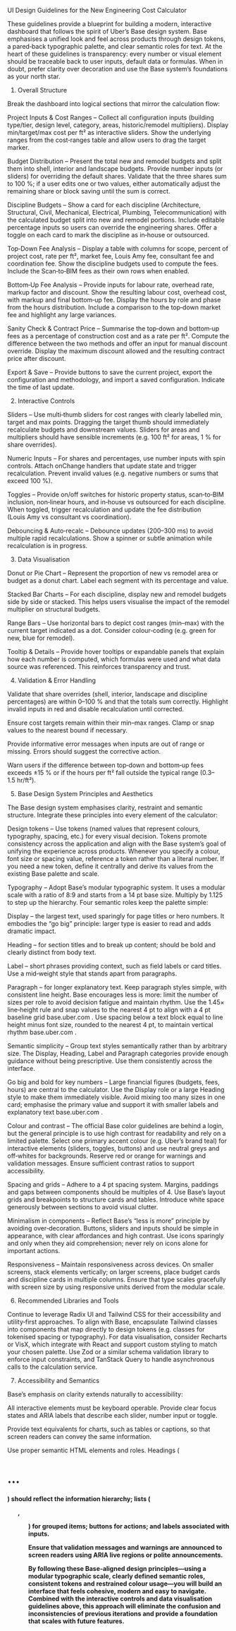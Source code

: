 UI Design Guidelines for the New Engineering Cost Calculator

These guidelines provide a blueprint for building a modern, interactive dashboard that follows the spirit of Uber’s Base design system. Base emphasises a unified look and feel across products through design tokens, a pared‑back typographic palette, and clear semantic roles for text. At the heart of these guidelines is transparency: every number or visual element should be traceable back to user inputs, default data or formulas. When in doubt, prefer clarity over decoration and use the Base system’s foundations as your north star.

1. Overall Structure

Break the dashboard into logical sections that mirror the calculation flow:

Project Inputs & Cost Ranges – Collect all configuration inputs (building type/tier, design level, category, areas, historic/remodel multipliers). Display min/target/max cost per ft² as interactive sliders. Show the underlying ranges from the cost‑ranges table and allow users to drag the target marker.

Budget Distribution – Present the total new and remodel budgets and split them into shell, interior and landscape budgets. Provide number inputs (or sliders) for overriding the default shares. Validate that the three shares sum to 100 %; if a user edits one or two values, either automatically adjust the remaining share or block saving until the sum is correct.

Discipline Budgets – Show a card for each discipline (Architecture, Structural, Civil, Mechanical, Electrical, Plumbing, Telecommunication) with the calculated budget split into new and remodel portions. Include editable percentage inputs so users can override the engineering shares. Offer a toggle on each card to mark the discipline as in‑house or outsourced.

Top‑Down Fee Analysis – Display a table with columns for scope, percent of project cost, rate per ft², market fee, Louis Amy fee, consultant fee and coordination fee. Show the discipline budgets used to compute the fees. Include the Scan‑to‑BIM fees as their own rows when enabled.

Bottom‑Up Fee Analysis – Provide inputs for labour rate, overhead rate, markup factor and discount. Show the resulting labour cost, overhead cost, with markup and final bottom‑up fee. Display the hours by role and phase from the hours distribution. Include a comparison to the top‑down market fee and highlight any large variances.

Sanity Check & Contract Price – Summarise the top‑down and bottom‑up fees as a percentage of construction cost and as a rate per ft². Compute the difference between the two methods and offer an input for manual discount override. Display the maximum discount allowed and the resulting contract price after discount.

Export & Save – Provide buttons to save the current project, export the configuration and methodology, and import a saved configuration. Indicate the time of last update.

2. Interactive Controls

Sliders – Use multi‑thumb sliders for cost ranges with clearly labelled min, target and max points. Dragging the target thumb should immediately recalculate budgets and downstream values. Sliders for areas and multipliers should have sensible increments (e.g. 100 ft² for areas, 1 % for share overrides).

Numeric Inputs – For shares and percentages, use number inputs with spin controls. Attach onChange handlers that update state and trigger recalculation. Prevent invalid values (e.g. negative numbers or sums that exceed 100 %).

Toggles – Provide on/off switches for historic property status, scan‑to‑BIM inclusion, non‑linear hours, and in‑house vs outsourced for each discipline. When toggled, trigger recalculation and update the fee distribution (Louis Amy vs consultant vs coordination).

Debouncing & Auto‑recalc – Debounce updates (200–300 ms) to avoid multiple rapid recalculations. Show a spinner or subtle animation while recalculation is in progress.

3. Data Visualisation

Donut or Pie Chart – Represent the proportion of new vs remodel area or budget as a donut chart. Label each segment with its percentage and value.

Stacked Bar Charts – For each discipline, display new and remodel budgets side by side or stacked. This helps users visualise the impact of the remodel multiplier on structural budgets.

Range Bars – Use horizontal bars to depict cost ranges (min–max) with the current target indicated as a dot. Consider colour‑coding (e.g. green for new, blue for remodel).

Tooltip & Details – Provide hover tooltips or expandable panels that explain how each number is computed, which formulas were used and what data source was referenced. This reinforces transparency and trust.

4. Validation & Error Handling

Validate that share overrides (shell, interior, landscape and discipline percentages) are within 0–100 % and that the totals sum correctly. Highlight invalid inputs in red and disable recalculation until corrected.

Ensure cost targets remain within their min–max ranges. Clamp or snap values to the nearest bound if necessary.

Provide informative error messages when inputs are out of range or missing. Errors should suggest the corrective action.

Warn users if the difference between top‑down and bottom‑up fees exceeds ±15 % or if the hours per ft² fall outside the typical range (0.3–1.5 hr/ft²).

5. Base Design System Principles and Aesthetics

The Base design system emphasises clarity, restraint and semantic structure. Integrate these principles into every element of the calculator:

Design tokens – Use tokens (named values that represent colours, typography, spacing, etc.) for every visual decision. Tokens promote consistency across the application and align with the Base system’s goal of unifying the experience across products. Whenever you specify a colour, font size or spacing value, reference a token rather than a literal number. If you need a new token, define it centrally and derive its values from the existing Base palette and scale.

Typography – Adopt Base’s modular typographic system. It uses a modular scale with a ratio of 8:9 and starts from a 14 pt base size. Multiply by 1.125 to step up the hierarchy. Four semantic roles keep the palette simple:

Display – the largest text, used sparingly for page titles or hero numbers. It embodies the “go big” principle: larger type is easier to read and adds dramatic impact.

Heading – for section titles and to break up content; should be bold and clearly distinct from body text.

Label – short phrases providing context, such as field labels or card titles. Use a mid‑weight style that stands apart from paragraphs.

Paragraph – for longer explanatory text. Keep paragraph styles simple, with consistent line height.
Base encourages less is more: limit the number of sizes per role to avoid decision fatigue and maintain rhythm. Use the 1.45× line‑height rule and snap values to the nearest 4 pt to align with a 4 pt baseline grid
base.uber.com
. Use spacing below a text block equal to line height minus font size, rounded to the nearest 4 pt, to maintain vertical rhythm
base.uber.com
.

Semantic simplicity – Group text styles semantically rather than by arbitrary size. The Display, Heading, Label and Paragraph categories provide enough guidance without being prescriptive. Use them consistently across the interface.

Go big and bold for key numbers – Large financial figures (budgets, fees, hours) are central to the calculator. Use the Display role or a large Heading style to make them immediately visible. Avoid mixing too many sizes in one card; emphasise the primary value and support it with smaller labels and explanatory text
base.uber.com
.

Colour and contrast – The official Base color guidelines are behind a login, but the general principle is to use high contrast for readability and rely on a limited palette. Select one primary accent colour (e.g. Uber’s brand teal) for interactive elements (sliders, toggles, buttons) and use neutral greys and off‑whites for backgrounds. Reserve red or orange for warnings and validation messages. Ensure sufficient contrast ratios to support accessibility.

Spacing and grids – Adhere to a 4 pt spacing system. Margins, paddings and gaps between components should be multiples of 4. Use Base’s layout grids and breakpoints to structure cards and tables. Introduce white space generously between sections to avoid visual clutter.

Minimalism in components – Reflect Base’s “less is more” principle by avoiding over‑decoration. Buttons, sliders and inputs should be simple in appearance, with clear affordances and high contrast. Use icons sparingly and only when they aid comprehension; never rely on icons alone for important actions.

Responsiveness – Maintain responsiveness across devices. On smaller screens, stack elements vertically; on larger screens, place budget cards and discipline cards in multiple columns. Ensure that type scales gracefully with screen size by using responsive units derived from the modular scale.

6. Recommended Libraries and Tools

Continue to leverage Radix UI and Tailwind CSS for their accessibility and utility‑first approaches. To align with Base, encapsulate Tailwind classes into components that map directly to design tokens (e.g. classes for tokenised spacing or typography). For data visualisation, consider Recharts or VisX, which integrate with React and support custom styling to match your chosen palette. Use Zod or a similar schema validation library to enforce input constraints, and TanStack Query to handle asynchronous calls to the calculation service.

7. Accessibility and Semantics

Base’s emphasis on clarity extends naturally to accessibility:

All interactive elements must be keyboard operable. Provide clear focus states and ARIA labels that describe each slider, number input or toggle.

Provide text equivalents for charts, such as tables or captions, so that screen readers can convey the same information.

Use proper semantic HTML elements and roles. Headings (<h1>…<h4>) should reflect the information hierarchy; lists (<ul>, <ol>) for grouped items; buttons for actions; and labels associated with inputs.

Ensure that validation messages and warnings are announced to screen readers using ARIA live regions or polite announcements.

By following these Base‑aligned design principles—using a modular typographic scale, clearly defined semantic roles, consistent tokens and restrained colour usage—you will build an interface that feels cohesive, modern and easy to navigate. Combined with the interactive controls and data visualisation guidelines above, this approach will eliminate the confusion and inconsistencies of previous iterations and provide a foundation that scales with future features.